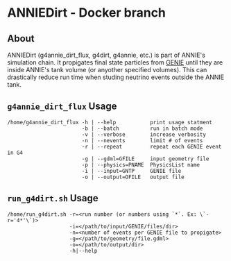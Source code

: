# ANNIEDirt - Docker branch

## About
ANNIEDirt (g4annie_dirt_flux, g4dirt, g4annie, etc.) is part of ANNIE's simulation chain. It propigates final state particles from [GENIE](https://github.com/ANNIEsoft/GENIE-v3) until they are inside ANNIE's tank volume (or anyother specified volumes). This can drastically reduce run time when studing neutrino events outside the ANNIE tank.

## `g4annie_dirt_flux` Usage
```
/home/g4annie_dirt_flux -h | --help           print usage statment
                        -b | --batch          run in batch mode
                        -v | --verbose        increase verbosity
                        -n | --nevents        limit # of events
                        -r | --repeat         repeat each GENIE event in G4
                        -g | --gdml=GFILE     input geometry file
                        -p | --physics=PNAME  PhysicsList name
                        -i | --input=GNTP     GENIE file
                        -o | --output=OFILE   output file
```

## `run_g4dirt.sh` Usage
```
/home/run_g4dirt.sh -r=<run number (or numbers using `*`. Ex: \`-r='4*'\`)>
                    -i=</path/to/input/GENIE/files/dir>
                    -n=<number of events per GENIE file to propigate>
                    -g=</path/to/geometry/file.gdml>
                    -o=</path/to/output/dir>
                    -h|--help
```